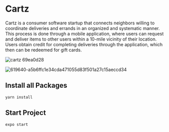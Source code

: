 # Cartz
Cartz is a consumer software startup that connects neighbors willing to coordinate deliveries and errands in an organized and systematic manner. This process is done through a mobile application, where users can request and deliver items to other users within a 10-mile vicinity of their location. Users obtain credit for completing deliveries through the application, which then can be redeemed for gift cards.

![cartz 69ea0d28](https://github.com/ahmadhuzaifa/cartz/assets/47767468/df00df14-005c-46f8-baa7-e2782afb620a)



![619640-a5b6ffc1e34cda471055d83f501a27c15aeccd34](https://github.com/ahmadhuzaifa/cartz/assets/47767468/9fe03f9f-257a-4d2f-a973-953abc5a101f)


## Install all Packages
` yarn install `

## Start Project
` expo start `
